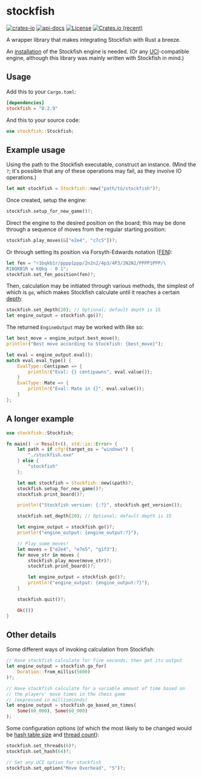 # stockfish

[![crates-io](https://img.shields.io/crates/v/stockfish.svg)](https://crates.io/crates/stockfish)
[![api-docs](https://docs.rs/stockfish/badge.svg)](https://docs.rs/stockfish)
[![License](https://img.shields.io/crates/l/bitflags.svg)](https://img.shields.io/badge/license-MIT%20or%20Apache2.0-Green)
[![Crates.io (recent)](https://img.shields.io/crates/dr/stockfish)](https://crates.io/crates/stockfish)

A wrapper library that makes integrating Stockfish with Rust a breeze.

An [installation](https://stockfishchess.org/download/) of the Stockfish engine is needed. (Or any [UCI](https://official-stockfish.github.io/docs/stockfish-wiki/UCI-&-Commands.html)-compatible engine, although this library was mainly written with Stockfish in mind.)

## Usage

Add this to your `Cargo.toml`:

```toml
[dependencies]
stockfish = "0.2.9"
```

And this to your source code:

```rust
use stockfish::Stockfish;
```

## Example usage

Using the path to the Stockfish executable, construct an instance. (Mind the `?`; it's possible that any of these operations may fail, as they involve IO operations.)

```rust
let mut stockfish = Stockfish::new("path/to/stockfish")?;
```

Once created, setup the engine:

```rust
stockfish.setup_for_new_game()?;
```

Direct the engine to the desired position on the board; this may be done through a sequence of moves from the regular starting position:

```rust
stockfish.play_moves(&["e2e4", "c7c5"])?;
```

Or through setting its position via Forsyth-Edwards notation ([FEN](https://www.chessprogramming.org/Forsyth-Edwards_Notation)):

```rust
let fen = "r1bqkb1r/pppp1ppp/2n2n2/4p3/4P3/2N2N2/PPPP1PPP/\
R1BQKB1R w KQkq - 0 1";
stockfish.set_fen_position(fen)?;
```

Then, calculation may be initiated through various methods, the simplest of which
is `go`, which makes Stockfish calculate until it reaches a certain [depth](https://www.chessprogramming.org/Depth):

```rust
stockfish.set_depth(20); // Optional; default depth is 15
let engine_output = stockfish.go()?;
```

The returned `EngineOutput` may be worked with like so:

```rust
let best_move = engine_output.best_move();
println!("Best move according to Stockfish: {best_move}");

let eval = engine_output.eval();
match eval.eval_type() {
    EvalType::Centipawn => {
        println!("Eval: {} centipawns", eval.value());
    }
    EvalType::Mate => {
        println!("Eval: Mate in {}", eval.value());
    }
};
```

## A longer example

```rust
use stockfish::Stockfish;

fn main() -> Result<(), std::io::Error> {
    let path = if cfg!(target_os = "windows") {
        "./stockfish.exe"
    } else {
        "stockfish"
    };

    let mut stockfish = Stockfish::new(&path)?;
    stockfish.setup_for_new_game()?;
    stockfish.print_board()?;

    println!("Stockfish version: {:?}", stockfish.get_version());

    stockfish.set_depth(20); // Optional; default depth is 15

    let engine_output = stockfish.go()?;
    println!("engine_output: {engine_output:?}");

    // Play some moves!
    let moves = ["e2e4", "e7e5", "g1f3"];
    for move_str in moves {
        stockfish.play_move(move_str)?;
        stockfish.print_board()?;

        let engine_output = stockfish.go()?;
        println!("engine_output: {engine_output:?}");
    }

    stockfish.quit()?;

    Ok(())
}
```

## Other details

Some different ways of invoking calculation from Stockfish:

```rust
// Have stockfish calculate for five seconds, then get its output
let engine_output = stockfish.go_for(
    Duration::from_millis(5000)
)?;

// Have stockfish calculate for a variable amount of time based on
// the players' move times in the chess game
// (expressed in milliseconds)
let engine_output = stockfish.go_based_on_times(
    Some(60_000), Some(60_000)
);
```

Some configuration options (of which the most likely to be changed
would be [hash table size](https://www.chessprogramming.org/Hash_Table)
and [thread count](https://official-stockfish.github.io/docs/stockfish-wiki/UCI-&-Commands.html#threads)):

```rust
stockfish.set_threads(6)?;
stockfish.set_hash(64)?;

// Set any UCI option for stockfish
stockfish.set_option("Move Overhead", "5")?;
```
